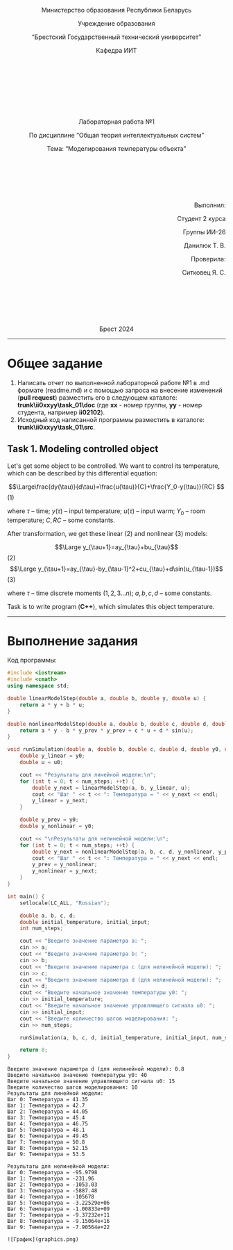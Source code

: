 <p align="center"> Министерство образования Республики Беларусь</p>
<p align="center">Учреждение образования</p>
<p align="center">“Брестский Государственный технический университет”</p>
<p align="center">Кафедра ИИТ</p>
<br><br><br><br><br><br><br>
<p align="center">Лабораторная работа №1</p>
<p align="center">По дисциплине “Общая теория интеллектуальных систем”</p>
<p align="center">Тема: “Моделирования температуры объекта”</p>
<br><br><br><br><br>
<p align="right">Выполнил:</p>
<p align="right">Студент 2 курса</p>
<p align="right">Группы ИИ-26</p>
<p align="right">Данилюк Т. В.</p>
<p align="right">Проверила:</p>
<p align="right">Ситковец Я. С.</p>
<br><br><br><br><br>
<p align="center">Брест 2024</p>

<hr>

# Общее задание #
1. Написать отчет по выполненной лабораторной работе №1 в .md формате (readme.md) и с помощью запроса на внесение изменений (**pull request**) разместить его в следующем каталоге: **trunk\ii0xxyy\task_01\doc** (где **xx** - номер группы, **yy** - номер студента, например **ii02102**).
2. Исходный код написанной программы разместить в каталоге: **trunk\ii0xxyy\task_01\src**.
## Task 1. Modeling controlled object ##
Let's get some object to be controlled. We want to control its temperature, which can be described by this differential equation:

$$\Large\frac{dy(\tau)}{d\tau}=\frac{u(\tau)}{C}+\frac{Y_0-y(\tau)}{RC} $$ (1)

where $\tau$ – time; $y(\tau)$ – input temperature; $u(\tau)$ – input warm; $Y_0$ – room temperature; $C,RC$ – some constants.

After transformation, we get these linear (2) and nonlinear (3) models:

$$\Large y_{\tau+1}=ay_{\tau}+bu_{\tau}$$ (2)
$$\Large y_{\tau+1}=ay_{\tau}-by_{\tau-1}^2+cu_{\tau}+d\sin(u_{\tau-1})$$ (3)

where $\tau$ – time discrete moments ($1,2,3{\dots}n$); $a,b,c,d$ – some constants.

Task is to write program (**С++**), which simulates this object temperature.

<hr>

# Выполнение задания #

Код программы:
```C++
#include <iostream>
#include <cmath>
using namespace std;

double linearModelStep(double a, double b, double y, double u) {
    return a * y + b * u;
}

double nonlinearModelStep(double a, double b, double c, double d, double y, double y_prev, double u) {
    return a * y - b * y_prev * y_prev + c * u + d * sin(u);
}

void runSimulation(double a, double b, double c, double d, double y0, double u0, int num_steps) {
    double y_linear = y0;
    double u = u0;

    cout << "Результаты для линейной модели:\n";
    for (int t = 0; t < num_steps; ++t) {
        double y_next = linearModelStep(a, b, y_linear, u);
        cout << "Шаг " << t << ": Температура = " << y_next << endl;
        y_linear = y_next;
    }

    double y_prev = y0;
    double y_nonlinear = y0;

    cout << "\nРезультаты для нелинейной модели:\n";
    for (int t = 0; t < num_steps; ++t) {
        double y_next = nonlinearModelStep(a, b, c, d, y_nonlinear, y_prev, u);
        cout << "Шаг " << t << ": Температура = " << y_next << endl;
        y_prev = y_nonlinear;
        y_nonlinear = y_next;
    }
}

int main() {
    setlocale(LC_ALL, "Russian");

    double a, b, c, d;
    double initial_temperature, initial_input;
    int num_steps;

    cout << "Введите значение параметра a: ";
    cin >> a;
    cout << "Введите значение параметра b: ";
    cin >> b;
    cout << "Введите значение параметра c (для нелинейной модели): ";
    cin >> c;
    cout << "Введите значение параметра d (для нелинейной модели): ";
    cin >> d;
    cout << "Введите начальное значение температуры y0: ";
    cin >> initial_temperature;
    cout << "Введите начальное значение управляющего сигнала u0: ";
    cin >> initial_input;
    cout << "Введите количество шагов моделирования: ";
    cin >> num_steps;

    runSimulation(a, b, c, d, initial_temperature, initial_input, num_steps);

    return 0;
}
```     
```
Введите значение параметра d (для нелинейной модели): 0.8
Введите начальное значение температуры y0: 40
Введите начальное значение управляющего сигнала u0: 15
Введите количество шагов моделирования: 10
Результаты для линейной модели:
Шаг 0: Температура = 41.35
Шаг 1: Температура = 42.7
Шаг 2: Температура = 44.05
Шаг 3: Температура = 45.4
Шаг 4: Температура = 46.75
Шаг 5: Температура = 48.1
Шаг 6: Температура = 49.45
Шаг 7: Температура = 50.8
Шаг 8: Температура = 52.15
Шаг 9: Температура = 53.5

Результаты для нелинейной модели:
Шаг 0: Температура = -95.9798
Шаг 1: Температура = -231.96
Шаг 2: Температура = -1053.03
Шаг 3: Температура = -5887.48
Шаг 4: Температура = -105678
Шаг 5: Температура = -3.22529e+06
Шаг 6: Температура = -1.00833e+09
Шаг 7: Температура = -9.37232e+11
Шаг 8: Температура = -9.15064e+16
Шаг 9: Температура = -7.90564e+22

![График](graphics.png)